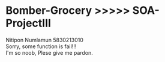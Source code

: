 # Bomber-Grocery >>>>> SOA-ProjectIII <br>
Nitipon Numlamun 5830213010 <br>
Sorry, some function is fail!!! <br>
I'm so noob, Plese give me pardon.<br>

